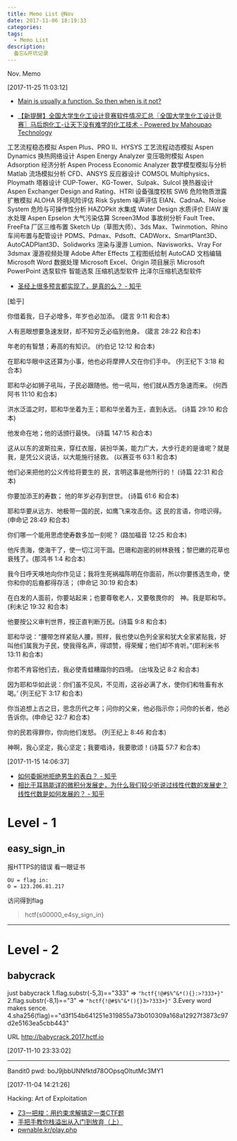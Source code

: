 ```yaml
---
title: Memo List @Nov
date: 2017-11-06 18:19:33
categories:
tags:
  - Memo List
description:
  备忘&开坑记录
---
```

Nov. Memo

<!--more-->

[2017-11-25 11:03:12]
- [Main is usually a function. So then when is it not?](https://jroweboy.github.io/c/asm/2015/01/26/when-is-main-not-a-function.html)


- [【新提醒】全国大学生化工设计竞赛软件情况汇总〖全国大学生化工设计竞赛〗马后炮化工-让天下没有难学的化工技术 - Powered by Mahoupao Technology](http://bbs.mahoupao.net/thread-173016-1-1.html)

工艺流程稳态模拟	Aspen Plus、PRO II、HYSYS
工艺流程动态模拟	Aspen Dynamics
换热网络设计	Aspen Energy Analyzer
变压吸附模拟	Aspen Adsorption
经济分析	Aspen Process Economic Analyzer
数学模型模拟与分析	Matlab
流场模拟分析	CFD、ANSYS
反应器设计	COMSOL Multiphysics、Ploymath
塔器设计	CUP-Tower、KG-Tower、Sulpak、Sulcol
换热器设计	Aspen Exchanger Design and Rating、HTRI
设备强度校核	SW6
危险物质泄露扩散模拟	ALOHA
环境风险评估	Risk System
噪声评估	EIAN、CadnaA、Noise System
危险与可操作性分析	HAZOPkit
水集成	Water Design
水质评价	EIAW
废水处理	Aspen Epselon
大气污染估算	Screen3Mod
事故树分析	Fault Tree、FreeFta
厂区三维布置	Sketch Up（草图大师）、3ds Max、Twinmotion、Rhino
车间布置与配管设计	PDMS、Pdmax、Pdsoft、CADWorx、SmartPlant3D、AutoCADPlant3D、Solidworks
渲染与漫游	Lumion、Navisworks、Vray For 3dsmax
漫游视频处理	Adobe After Effects
工程图纸绘制	AutoCAD
文档编辑	Microsoft Word
数据处理	Microsoft Excel、Origin
项目展示	Microsoft PowerPoint
选泵软件	智能选泵
压缩机选型软件	比泽尔压缩机选型软件



- [圣经上很多预言都实现了，是真的么？ - 知乎](https://www.zhihu.com/question/20705260/answer/260736836)

[蛤乎]

你借着我，日子必增多，年岁也必加添。 (箴言 9:11 和合本)

人有恶眼想要急速发财，却不知穷乏必临到他身。 (箴言 28:22 和合本)

年老的有智慧；寿高的有知识。 (约伯记 12:12 和合本)

在耶和华眼中这还算为小事，他也必将摩押人交在你们手中。 (列王纪下 3:18 和合本)

耶和华必如狮子吼叫，子民必跟随他。他一吼叫，他们就从西方急速而来。 (何西阿书 11:10 和合本)

洪水泛滥之时，耶和华坐着为王；耶和华坐着为王，直到永远。 (诗篇 29:10 和合本)

他发命在地；他的话颁行最快。 (诗篇 147:15 和合本)

这从以东的波斯拉来，穿红衣服，装扮华美，能力广大，大步行走的是谁呢？就是我，是凭公义说话，以大能施行拯救。 (以赛亚书 63:1 和合本)

他们必来把他的公义传给将要生的 民，言明这事是他所行的！ (诗篇 22:31 和合本)

你要加添王的寿数；
他的年岁必存到世世。
(诗篇 61:6 和合本)

耶和华要从远方、地极带一国的民，如鹰飞来攻击你。这 民的言语，你唔识得。 (申命记 28:49 和合本)

你们哪一个能用思虑使寿数多加一刻呢？ (路加福音 12:25 和合本)

他斥责海，使海干了，使一切江河干涸。巴珊和迦密的树林衰残；黎巴嫩的花草也衰残了。(那鸿书 1:4 和合本)

我今日呼天唤地向你作见证；我将生死祸福陈明在你面前，所以你要拣选生命，使你和你的后裔都得存活； (申命记 30:19 和合本)

在白发的人面前，你要站起来；也要尊敬老人，又要敬畏你的　神。我是耶和华。(利未记 19:32 和合本)

他要按公义审判世界，按正直判断万民。(诗篇 9:8 和合本)

耶和华说：“腰带怎样紧贴人腰，照样，我也使以色列全家和犹大全家紧贴我，好叫他们属我为子民，使我得名声，得颂赞，得荣耀；他们却不肯听。”(耶利米书 13:11 和合本)

你若不肯容他们去，我必使青蛙糟蹋你的四境。 (出埃及记 8:2 和合本)

因为耶和华如此说：你们虽不见风，不见雨，这谷必满了水，使你们和牲畜有水喝。’ (列王纪下 3:17 和合本)

你当追想上古之日，思念历代之年；问你的父亲，他必指示你；问你的长者，他必告诉你。(申命记 32:7 和合本)

你的民若得罪你，你向他们发怒。 (列王纪上 8:46 和合本)

神啊，我心坚定，我心坚定；我要唱诗，我要歌颂！(诗篇 57:7 和合本)


[2017-11-15 14:06:37]
- [如何委婉地拒绝男生的表白？ - 知乎](https://www.zhihu.com/question/20613891/answer/253608487)
- [相比于耳熟能详的微积分发展史，为什么我们较少听说过线性代数的发展史？线性代数是如何发展的？ - 知乎](https://www.zhihu.com/question/53494184)





# Level - 1
## easy_sign_in

报HTTPS的错误
看一眼证书
```
OU = flag in:
O = 123.206.81.217
```
访问得到flag
> hctf{s00000_e4sy_sign_in}

---

# Level - 2
## babycrack

just babycrack
1.flag.substr(-5,3)=="333"  => `"hctf{!@#$%^&*(){}:>?333+}"`
2.flag.substr(-8,1)=="3"    => `"hctf{!@#$%^&*(){}3>?333+}"`
3.Every word makes sence.
4.sha256(flag)=="d3f154b641251e319855a73b010309a168a12927f3873c97d2e5163ea5cbb443"

URL http://babycrack.2017.hctf.io

[2017-11-10 23:33:02]

-----------------------------------------------


Bandit0
pwd: boJ9jbbUNNfktd78OOpsqOltutMc3MY1


[2017-11-04 14:21:26]

Hacking: Art of Exploitation
- [Z3一把梭：用约束求解搞定一类CTF题](https://zhuanlan.zhihu.com/p/30548907)
- [手把手教你栈溢出从入门到放弃（上）](https://zhuanlan.zhihu.com/p/25816426)
- [pwnable.kr/play.php](http://pwnable.kr/play.php)
